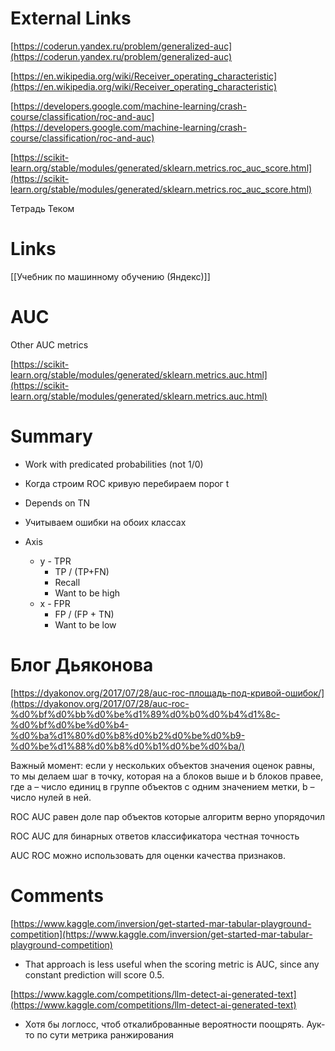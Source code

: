 
# External Links

[https://coderun.yandex.ru/problem/generalized-auc](https://coderun.yandex.ru/problem/generalized-auc)

[https://en.wikipedia.org/wiki/Receiver_operating_characteristic](https://en.wikipedia.org/wiki/Receiver_operating_characteristic)

[https://developers.google.com/machine-learning/crash-course/classification/roc-and-auc](https://developers.google.com/machine-learning/crash-course/classification/roc-and-auc)

[https://scikit-learn.org/stable/modules/generated/sklearn.metrics.roc_auc_score.html](https://scikit-learn.org/stable/modules/generated/sklearn.metrics.roc_auc_score.html)

Тетрадь Теком
# Links

[[Учебник по машинному обучению (Яндекс)]]

# AUC

Other AUC metrics

[https://scikit-learn.org/stable/modules/generated/sklearn.metrics.auc.html](https://scikit-learn.org/stable/modules/generated/sklearn.metrics.auc.html)

# Summary

- Work with predicated probabilities (not 1/0)
- Когда строим ROC кривую перебираем порог t

- Depends on TN
- Учитываем ошибки на обоих классах

- Axis
	- y - TPR
		- TP / (TP+FN)
		- Recall
		- Want to be high
	- x - FPR
		- FP / (FP + TN)
		- Want to be low


# Блог Дьяконова

[https://dyakonov.org/2017/07/28/auc-roc-площадь-под-кривой-ошибок/](https://dyakonov.org/2017/07/28/auc-roc-%d0%bf%d0%bb%d0%be%d1%89%d0%b0%d0%b4%d1%8c-%d0%bf%d0%be%d0%b4-%d0%ba%d1%80%d0%b8%d0%b2%d0%be%d0%b9-%d0%be%d1%88%d0%b8%d0%b1%d0%be%d0%ba/)

Важный момент: если у нескольких объектов значения оценок равны, то мы делаем шаг в точку, которая на a блоков выше и b блоков правее, где a – число единиц в группе объектов с одним значением метки, b – число нулей в ней.

ROC AUC равен доле пар объектов которые алгоритм верно упорядочил

ROC AUC для бинарных ответов классификатора
честная точность

AUC ROC можно использовать для оценки качества признаков.


# Comments

[https://www.kaggle.com/inversion/get-started-mar-tabular-playground-competition](https://www.kaggle.com/inversion/get-started-mar-tabular-playground-competition)
- That approach is less useful when the scoring metric is AUC, since any constant prediction will score 0.5.


[https://www.kaggle.com/competitions/llm-detect-ai-generated-text](https://www.kaggle.com/competitions/llm-detect-ai-generated-text)
- Хотя бы логлосс, чтоб откалиброванные вероятности поощрять. Аук-то по сути метрика ранжирования